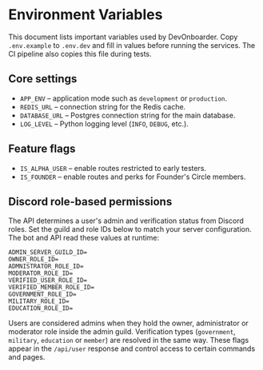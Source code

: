 # Environment Variables

This document lists important variables used by DevOnboarder. Copy
`.env.example` to `.env.dev` and fill in values before running the
services. The CI pipeline also copies this file during tests.

## Core settings

- `APP_ENV` &ndash; application mode such as `development` or `production`.
- `REDIS_URL` &ndash; connection string for the Redis cache.
- `DATABASE_URL` &ndash; Postgres connection string for the main database.
- `LOG_LEVEL` &ndash; Python logging level (`INFO`, `DEBUG`, etc.).

## Feature flags

- `IS_ALPHA_USER` &ndash; enable routes restricted to early testers.
- `IS_FOUNDER` &ndash; enable routes and perks for Founder's Circle members.

## Discord role-based permissions

The API determines a user's admin and verification status from Discord
roles. Set the guild and role IDs below to match your server
configuration. The bot and API read these values at runtime:

```
ADMIN_SERVER_GUILD_ID=
OWNER_ROLE_ID=
ADMNISTRATOR_ROLE_ID=
MODERATOR_ROLE_ID=
VERIFIED_USER_ROLE_ID=
VERIFIED_MEMBER_ROLE_ID=
GOVERNMENT_ROLE_ID=
MILITARY_ROLE_ID=
EDUCATION_ROLE_ID=
```

Users are considered admins when they hold the owner, administrator or
moderator role inside the admin guild. Verification types (`government`,
`military`, `education` or `member`) are resolved in the same way. These
flags appear in the `/api/user` response and control access to certain
commands and pages.
